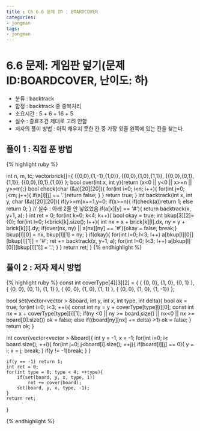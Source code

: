 ```yaml
---
title : Ch 6.6 문제 ID : BOARDCOVER
categories:
- jongman
tags:
- jongman 
---
```


# 6.6 문제: 게임판 덮기(문제 ID:BOARDCOVER, 난이도: 하)
[algo]:https://algospot.com/judge/problem/read/BOARDCOVER

- 분류 : backtrack
- 함정 : backtrack 중 중복처리
- 소요시간 : 5 + 6 + 16 + 5
- 실수 : 종료조건 제대로 고려 안함
- 저자의 풀이 방법 : 아직 채우지 못한 칸 중 가장 윗줄 왼쪽에 있는 칸을 찾는다.

## 풀이 1 : 직접 푼 방법

{% highlight ruby %}

int n, m, tc;
vector<pos>brick[]={
    {{0,0},{1,-1},{1,0}},
    {{0,0},{1,0},{1,1}},
    {{0,0},{0,1},{1,1}},
    {{0,0},{0,1},{1,0}}
};
bool over(int x, int y){return (x<0 || y<0 || x>=n || y>=m);}
bool check(char (&a)[20][20]){
    for(int i=0; i<n; i++){
        for(int j=0; j<m; j++){
            if(a[i][j] == '.')return false;
        }
    }
    return true;
}
int backtrack(int x, int y, char (&a)[20][20]){
    if(y>=m)x+=1,y=0;
    if(x>=n){
        if(check(a))return 1;
        else return 0;
    }
    // 실수 : 아래 2줄 안 넣었었음
    if(a[x][y] == '#'){
        return backtrack(x, y+1, a);
    }
    int ret = 0;
    for(int k=0; k<4; k++){
        bool okay = true;
        int bkup[3][2]={0};
        for(int l=0; l<brick[k].size(); l++){
            int nx = x + brick[k][l].dx, ny = y + brick[k][l].dy;
            if(over(nx, ny) || a[nx][ny] == '#'){okay = false; break;}
            bkup[l][0] = nx, bkup[l][1] = ny;
        }
        if(okay){
            for(int l=0; l<3; l++) a[bkup[l][0]][bkup[l][1]] = '#';
            ret += backtrack(x, y+1, a);
            for(int l=0; l<3; l++) a[bkup[l][0]][bkup[l][1]] = '.';
        }
    }
    return ret;
}
{% endhighlight %}


## 풀이 2 : 저자 제시 방법
{% highlight ruby %}
const int coverType[4][3][2] = {
    { {0, 0}, {1, 0}, {0, 1} },
    { {0, 0}, {0, 1}, {1, 1} },
    { {0, 0}, {1, 0}, {1, 1} },
    { {0, 0}, {1, 0}, {1, -1}}
};

bool set(vector<vector<int> > &board, int y, int x, int type, int delta){
    bool ok = true;
    for(int i=0; i<3; ++i){
        const int ny = y + coverType[type][i][0];
        const int nx = x + coverType[type][i][1];
        if(ny <0 || ny >= board.size() || nx<0 || nx >= board[0].size())
            ok = false;
        else if((board[ny][nx] += delta) >1)
            ok = false;
    }
    return ok;
}

int cover(vector<vector<int> > &board){
    int y = -1, x = -1;
    for(int i=0; i< board.size(); ++i){
        for(int j=0; j<board[i].size(); ++j){
            if(board[i][j] == 0){
                y = i;
                x = j;
                break;
            }
            if(y != -1)break;
        }
    }

    if(y == -1) return 1;
    int ret = 0;
    for(int type = 0; type < 4; ++type){
        if(set(board, y, x, type, 1))
            ret += cover(board);
        set(board, y, x, type, -1);
    }
    return ret;
}

{% endhighlight %}
